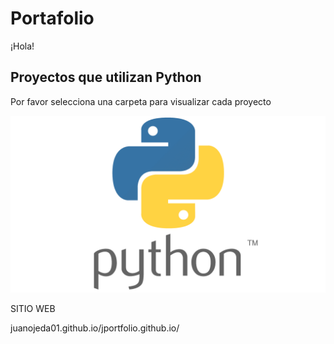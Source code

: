 # Portafolio

¡Hola!

## Proyectos que utilizan Python 
Por favor selecciona una carpeta para visualizar cada proyecto


![Logo python](01.png)


SITIO WEB

juanojeda01.github.io/jportfolio.github.io/


